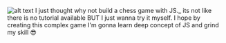 ![alt text]([http://url/to/img.png](https://imgs.search.brave.com/lzeHUCgJEvUo1fycEtRVki-xODAcPLP-tNhQYf1cp_Q/rs:fit:860:0:0/g:ce/aHR0cHM6Ly9wcmV2/aWV3LnJlZGQuaXQv/Z29kLXdoeS1pcy1j/b2RpbmctY2hlc3Mt/c28taGFyZC12MC01/bWtjMm51a2wydGEx/LnBuZz9hdXRvPXdl/YnAmcz0zM2E2OTVj/OWM2OTE5Nzk4OGU1/NzVlMTA5Yzg2ZTE2/ZWUyMzIyMzg5)https://imgs.search.brave.com/lzeHUCgJEvUo1fycEtRVki-xODAcPLP-tNhQYf1cp_Q/rs:fit:860:0:0/g:ce/aHR0cHM6Ly9wcmV2/aWV3LnJlZGQuaXQv/Z29kLXdoeS1pcy1j/b2RpbmctY2hlc3Mt/c28taGFyZC12MC01/bWtjMm51a2wydGEx/LnBuZz9hdXRvPXdl/YnAmcz0zM2E2OTVj/OWM2OTE5Nzk4OGU1/NzVlMTA5Yzg2ZTE2/ZWUyMzIyMzg5)
I just thought why not build a chess game with JS._ 
its not like there is no tutorial available BUT I just wanna try it myself. 
I hope by creating this complex game I'm gonna learn deep concept of JS and
grind my skill 😎

